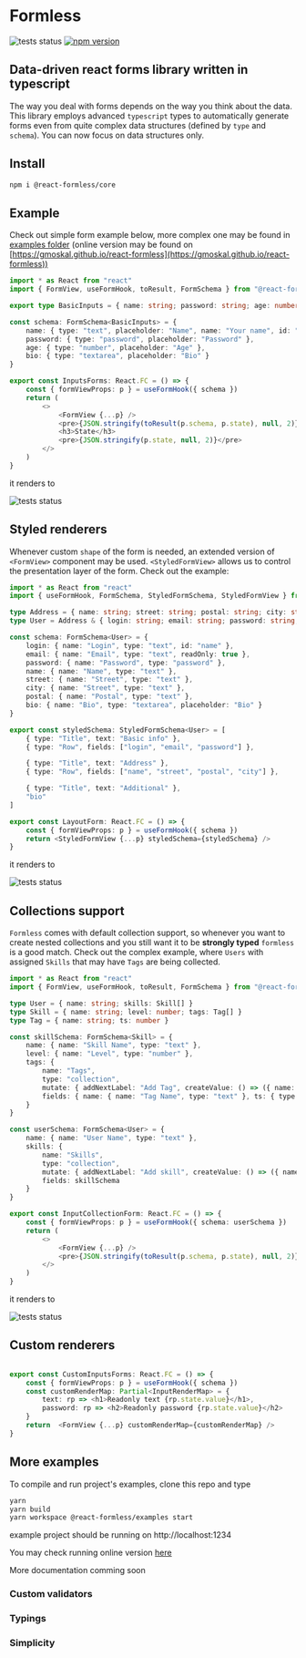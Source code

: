 # Formless

![tests status](https://github.com/gmoskal/react-formless/workflows/CI/badge.svg)
[![npm version](https://badge.fury.io/js/%40react-formless%2Fcore.svg)](https://badge.fury.io/js/%40react-formless%2Fcore)

## Data-driven react forms library written in typescript

The way you deal with forms depends on the way you think about the data.
This library employs advanced `typescript` types to automatically generate forms even
from quite complex data structures (defined by `type` and `schema`).
You can now focus on data structures only.

## Install

```sh
npm i @react-formless/core
```

## Example

Check out simple form example below, more complex one may be found in [examples folder](packages/examples/src) (online version may be found on [https://gmoskal.github.io/react-formless](https://gmoskal.github.io/react-formless))

```typescript tsx
import * as React from "react"
import { FormView, useFormHook, toResult, FormSchema } from "@react-formless/core"

export type BasicInputs = { name: string; password: string; age: number; bio: string }

const schema: FormSchema<BasicInputs> = {
    name: { type: "text", placeholder: "Name", name: "Your name", id: "name" },
    password: { type: "password", placeholder: "Password" },
    age: { type: "number", placeholder: "Age" },
    bio: { type: "textarea", placeholder: "Bio" }
}

export const InputsForms: React.FC = () => {
    const { formViewProps: p } = useFormHook({ schema })
    return (
        <>
            <FormView {...p} />
            <pre>{JSON.stringify(toResult(p.schema, p.state), null, 2)}</pre>
            <h3>State</h3>
            <pre>{JSON.stringify(p.state, null, 2)}</pre>
        </>
    )
}
```

it renders to

![tests status](packages/examples/assets/basic.png)

## Styled renderers

Whenever custom `shape` of the form is needed, an extended version of `<FormView>` component may be used. `<StyledFormView>` allows us to control the presentation layer of the form.
Check out the example:

```typescript tsx
import * as React from "react"
import { useFormHook, FormSchema, StyledFormSchema, StyledFormView } from "@react-formless/core"

type Address = { name: string; street: string; postal: string; city: string }
type User = Address & { login: string; email: string; password: string; bio: string }

const schema: FormSchema<User> = {
    login: { name: "Login", type: "text", id: "name" },
    email: { name: "Email", type: "text", readOnly: true },
    password: { name: "Password", type: "password" },
    name: { name: "Name", type: "text" },
    street: { name: "Street", type: "text" },
    city: { name: "Street", type: "text" },
    postal: { name: "Postal", type: "text" },
    bio: { name: "Bio", type: "textarea", placeholder: "Bio" }
}

export const styledSchema: StyledFormSchema<User> = [
    { type: "Title", text: "Basic info" },
    { type: "Row", fields: ["login", "email", "password"] },

    { type: "Title", text: "Address" },
    { type: "Row", fields: ["name", "street", "postal", "city"] },

    { type: "Title", text: "Additional" },
    "bio"
]

export const LayoutForm: React.FC = () => {
    const { formViewProps: p } = useFormHook({ schema })
    return <StyledFormView {...p} styledSchema={styledSchema} />
}
```

it renders to

![tests status](packages/examples/assets/layout.png)

## Collections support

`Formless` comes with default collection support, so whenever you want to create nested collections and you still want it to be __strongly typed__ `formless` is a good match.
Check out the complex example, where `Users` with assigned `Skills` that may have `Tags` are being collected.

```typescript tsx
import * as React from "react"
import { FormView, useFormHook, toResult, FormSchema } from "@react-formless/core"

type User = { name: string; skills: Skill[] }
type Skill = { name: string; level: number; tags: Tag[] }
type Tag = { name: string; ts: number }

const skillSchema: FormSchema<Skill> = {
    name: { name: "Skill Name", type: "text" },
    level: { name: "Level", type: "number" },
    tags: {
        name: "Tags",
        type: "collection",
        mutate: { addNextLabel: "Add Tag", createValue: () => ({ name: "", ts: new Date().getTime() }) },
        fields: { name: { name: "Tag Name", type: "text" }, ts: { type: "hidden" } }
    }
}

const userSchema: FormSchema<User> = {
    name: { name: "User Name", type: "text" },
    skills: {
        name: "Skills",
        type: "collection",
        mutate: { addNextLabel: "Add skill", createValue: () => ({ name: "", level: 0, tags: [] }) },
        fields: skillSchema
    }
}

export const InputCollectionForm: React.FC = () => {
    const { formViewProps: p } = useFormHook({ schema: userSchema })
    return (
        <>
            <FormView {...p} />
            <pre>{JSON.stringify(toResult(p.schema, p.state), null, 2)}</pre>
        </>
    )
}

```

it renders to

![tests status](packages/examples/assets/collections.png)

## Custom renderers

```typescript tsx

export const CustomInputsForms: React.FC = () => {
    const { formViewProps: p } = useFormHook({ schema })
    const customRenderMap: Partial<InputRenderMap> = {
        text: rp => <h1>Readonly text {rp.state.value}</h1>,
        password: rp => <h2>Readonly password {rp.state.value}</h2>
    }
    return  <FormView {...p} customRenderMap={customRenderMap} />
}
```

## More examples

To compile and run project's examples, clone this repo and type

```bash
yarn
yarn build
yarn workspace @react-formless/examples start
```

example project should be running on http://localhost:1234

You may check running online version [here](https://gmoskal.github.io/react-formless)

More documentation comming soon

### Custom validators



### Typings

### Simplicity
